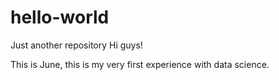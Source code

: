 # hello-world
Just another repository
Hi guys!

This is June, this is my very first experience with data science. 
